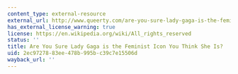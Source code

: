 ```yaml
---
content_type: external-resource
external_url: http://www.queerty.com/are-you-sure-lady-gaga-is-the-feminist-icon-you-think-she-is-20100917/
has_external_license_warning: true
license: https://en.wikipedia.org/wiki/All_rights_reserved
status: ''
title: Are You Sure Lady Gaga is the Feminist Icon You Think She Is?
uid: 2ec97278-83ee-478b-995b-c39c7e15506d
wayback_url: ''
---
```

